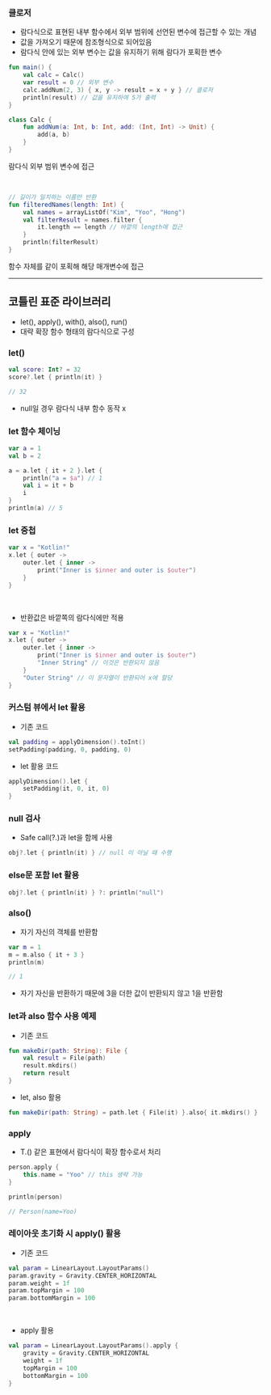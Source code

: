 ### 클로저
- 람다식으로 표현된 내부 함수에서 외부 범위에 선언된 변수에 접근할 수 있는 개념
- 값을 가져오기 때문에 참조형식으로 되어있음
- 람다식 안에 있는 외부 변수는 값을 유지하기 위해 람다가 포획한 변수

```kotlin
fun main() {
    val calc = Calc()
    var result = 0 // 외부 변수
    calc.addNum(2, 3) { x, y -> result = x + y } // 클로저
    println(result) // 값을 유지하여 5가 출력
}

class Calc {
    fun addNum(a: Int, b: Int, add: (Int, Int) -> Unit) {
        add(a, b)
    }
}
```
람다식 외부 범위 변수에 접근

<br>

```kotlin
// 길이가 일치하는 이름만 반환
fun filteredNames(length: Int) {
    val names = arrayListOf("Kim", "Yoo", "Hong")
    val filterResult = names.filter {
        it.length == length // 바깥의 length에 접근
    }
    println(filterResult)
}
```
함수 자체를 같이 포획해 해당 매개변수에 접근

---

## 코틀린 표준 라이브러리
- let(), apply(), with(), also(), run()
- 대략 확장 함수 형태의 람다식으로 구성

### let()
```kotlin
val score: Int? = 32
score?.let { println(it) }

// 32
```
- null일 경우 람다식 내부 함수 동작 x

### let 함수 체이닝
```kotlin
var a = 1
val b = 2

a = a.let { it + 2 }.let {
    println("a = $a") // 1
    val i = it + b
    i
}
println(a) // 5
```

### let 중첩
```kotlin
var x = "Kotlin!"
x.let { outer -> 
    outer.let { inner ->
        print("Inner is $inner and outer is $outer")
    }
}
```

<br>

- 반환값은 바깥쪽의 람다식에만 적용
```kotlin
var x = "Kotlin!"
x.let { outer -> 
    outer.let { inner ->
        print("Inner is $inner and outer is $outer")
        "Inner String" // 이것은 반환되지 않음
    }
    "Outer String" // 이 문자열이 반환되어 x에 할당
}
```

### 커스텀 뷰에서 let 활용
- 기존 코드
```kotlin
val padding = applyDimension().toInt()
setPadding(padding, 0, padding, 0)
```

- let 활용 코드
```kotlin
applyDimension().let {
    setPadding(it, 0, it, 0)
}
```

### null 검사
- Safe call(?.)과 let을 함께 사용
```kotlin
obj?.let { println(it) } // null 이 아닐 때 수행
```

### else문 포함 let 활용
```kotlin
obj?.let { println(it) } ?: println("null")
```

### also()
- 자기 자신의 객체를 반환함
```kotlin
var m = 1
m = m.also { it + 3 }
println(m)

// 1
```
- 자기 자신을 반환하기 때문에 3을 더한 값이 반환되지 않고 1을 반환함

### let과 also 함수 사용 예제
- 기존 코드
```kotlin
fun makeDir(path: String): File {
    val result = File(path)
    result.mkdirs()
    return result
}
```

- let, also 활용
```kotlin
fun makeDir(path: String) = path.let { File(it) }.also{ it.mkdirs() }
```

### apply
- T.() 같은 표현에서 람다식이 확장 함수로서 처리

```kotlin
person.apply {
    this.name = "Yoo" // this 생략 가능
}

println(person)

// Person(name=Yoo)
```

### 레이아웃 초기화 시 apply() 활용
- 기존 코드
```kotlin
val param = LinearLayout.LayoutParams()
param.gravity = Gravity.CENTER_HORIZONTAL
param.weight = 1f
param.topMargin = 100
param.bottomMargin = 100
```

<br>

- apply 활용
```kotlin
val param = LinearLayout.LayoutParams().apply {
    gravity = Gravity.CENTER_HORIZONTAL
    weight = 1f
    topMargin = 100
    bottomMargin = 100
}
```